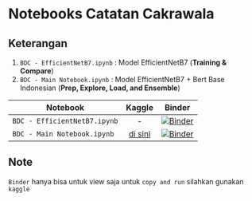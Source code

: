 # Notebooks Catatan Cakrawala
## Keterangan 
1. `BDC - EfficientNetB7.ipynb` : Model EfficientNetB7 (**Training & Compare**)
2. `BDC - Main Notebook.ipynb` : Model EfficientNetB7 + Bert Base Indonesian (**Prep, Explore, Load, and Ensemble**)

|  Notebook                    | Kaggle        | Binder   |
|   -------------              |:-------------:| :------: |
| `BDC - EfficientNetB7.ipynb` |       -       | [![Binder](https://mybinder.org/badge_logo.svg)](https://mybinder.org/v2/gh/Hyuto/BDC-Satria-Data/6de5b598c6b9ab6fa9f2f33fcd02cfb2ae35f4f2?filepath=Notebooks%2FBDC%20-%20EfficientNetB7.ipynb) |
| `BDC - Main Notebook.ipynb`  | [di sini](https://www.kaggle.com/wahyusetianto/bdc-main-notebook) | [![Binder](https://mybinder.org/badge_logo.svg)](https://mybinder.org/v2/gh/Hyuto/BDC-Satria-Data/6de5b598c6b9ab6fa9f2f33fcd02cfb2ae35f4f2?filepath=Notebooks%2FBDC%20-%20Main%20Notebook.ipynb) |

## Note
`Binder` hanya bisa untuk view saja untuk `copy and run` silahkan gunakan `kaggle`